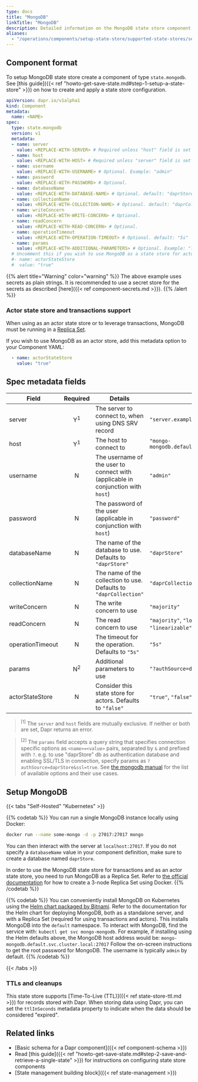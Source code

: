 ```yaml
---
type: docs
title: "MongoDB"
linkTitle: "MongoDB"
description: Detailed information on the MongoDB state store component
aliases:
  - "/operations/components/setup-state-store/supported-state-stores/setup-mongodb/"
---
```


## Component format

To setup MongoDB state store create a component of type `state.mongodb`. See [this guide]({{< ref "howto-get-save-state.md#step-1-setup-a-state-store" >}}) on how to create and apply a state store configuration.


```yaml
apiVersion: dapr.io/v1alpha1
kind: Component
metadata:
  name: <NAME>
spec:
  type: state.mongodb
  version: v1
  metadata:
  - name: server
    value: <REPLACE-WITH-SERVER> # Required unless "host" field is set . Example: "server.example.com"
  - name: host
    value: <REPLACE-WITH-HOST> # Required unless "server" field is set . Example: "mongo-mongodb.default.svc.cluster.local:27017"
  - name: username
    value: <REPLACE-WITH-USERNAME> # Optional. Example: "admin"
  - name: password
    value: <REPLACE-WITH-PASSWORD> # Optional.
  - name: databaseName
    value: <REPLACE-WITH-DATABASE-NAME> # Optional. default: "daprStore"
  - name: collectionName
    value: <REPLACE-WITH-COLLECTION-NAME> # Optional. default: "daprCollection"
  - name: writeConcern
    value: <REPLACE-WITH-WRITE-CONCERN> # Optional.
  - name: readConcern
    value: <REPLACE-WITH-READ-CONCERN> # Optional.
  - name: operationTimeout
    value: <REPLACE-WITH-OPERATION-TIMEOUT> # Optional. default: "5s"
  - name: params
    value: <REPLACE-WITH-ADDITIONAL-PARAMETERS> # Optional. Example: "?authSource=daprStore&ssl=true"
  # Uncomment this if you wish to use MongoDB as a state store for actors (optional)
  #- name: actorStateStore
  #  value: "true"

```

{{% alert title="Warning" color="warning" %}}
The above example uses secrets as plain strings. It is recommended to use a secret store for the secrets as described [here]({{< ref component-secrets.md >}}).
{{% /alert %}}

### Actor state store and transactions support

When using as an actor state store or to leverage transactions, MongoDB must be running in a [Replica Set](https://www.mongodb.com/docs/manual/replication/).

If you wish to use MongoDB as an actor store, add this metadata option to your Component YAML:

```yaml
  - name: actorStateStore
    value: "true"
```

## Spec metadata fields

| Field              | Required | Details | Example |
|--------------------|:--------:|---------|---------|
| server             | Y<sup>1</sup> | The server to connect to, when using DNS SRV record | `"server.example.com"`
| host               | Y<sup>1</sup> | The host to connect to | `"mongo-mongodb.default.svc.cluster.local:27017"`
| username           | N        | The username of the user to connect with (applicable in conjunction with `host`) | `"admin"`
| password           | N        | The password of the user (applicable in conjunction with `host`) | `"password"`
| databaseName       | N        | The name of the database to use. Defaults to `"daprStore"` | `"daprStore"`
| collectionName     | N        | The name of the collection to use. Defaults to `"daprCollection"` | `"daprCollection"`
| writeConcern       | N        | The write concern to use | `"majority"`
| readConcern        | N        | The read concern to use  | `"majority"`, `"local"`,`"available"`, `"linearizable"`, `"snapshot"`
| operationTimeout   | N        | The timeout for the operation. Defaults to `"5s"` | `"5s"`
| params             | N<sup>2</sup> | Additional parameters to use | `"?authSource=daprStore&ssl=true"`
| actorStateStore    | N        | Consider this state store for actors. Defaults to `"false"` | `"true"`, `"false"`

> <sup>[1]</sup> The `server` and `host` fields are mutually exclusive. If neither or both are set, Dapr returns an error.

> <sup>[2]</sup> The `params` field accepts a query string that specifies connection specific options as `<name>=<value>` pairs, separated by `&` and prefixed with `?`. e.g. to use "daprStore" db as authentication database and enabling SSL/TLS in connection, specify params as `?authSource=daprStore&ssl=true`. See [the mongodb manual](https://docs.mongodb.com/manual/reference/connection-string/#std-label-connections-connection-options) for the list of available options and their use cases.

## Setup MongoDB

{{< tabs "Self-Hosted" "Kubernetes" >}}

{{% codetab %}}
You can run a single MongoDB instance locally using Docker:

```sh
docker run --name some-mongo -d -p 27017:27017 mongo
```

You can then interact with the server at `localhost:27017`. If you do not specify a `databaseName` value in your component definition, make sure to create a database named `daprStore`.

In order to use the MongoDB state store for transactions and as an actor state store, you need to run MongoDB as a Replica Set. Refer to [the official documentation](https://www.mongodb.com/compatibility/deploying-a-mongodb-cluster-with-docker) for how to create a 3-node Replica Set using Docker.
{{% /codetab %}}

{{% codetab %}}
You can conveniently install MongoDB on Kubernetes using the [Helm chart packaged by Bitnami](https://github.com/bitnami/charts/tree/main/bitnami/mongodb/). Refer to the documentation for the Helm chart for deploying MongoDB, both as a standalone server, and with a Replica Set (required for using transactions and actors).
This installs MongoDB into the `default` namespace.
To interact with MongoDB, find the service with: `kubectl get svc mongo-mongodb`.
For example, if installing using the Helm defaults above, the MongoDB host address would be:
`mongo-mongodb.default.svc.cluster.local:27017`
Follow the on-screen instructions to get the root password for MongoDB.
The username is typically `admin` by default.
{{% /codetab %}}

{{< /tabs >}}

### TTLs and cleanups

This state store supports [Time-To-Live (TTL)]({{< ref state-store-ttl.md >}}) for records stored with Dapr. When storing data using Dapr, you can set the `ttlInSeconds` metadata property to indicate when the data should be considered "expired".

## Related links

- [Basic schema for a Dapr component]({{< ref component-schema >}})
- Read [this guide]({{< ref "howto-get-save-state.md#step-2-save-and-retrieve-a-single-state" >}}) for instructions on configuring state store components
- [State management building block]({{< ref state-management >}})
